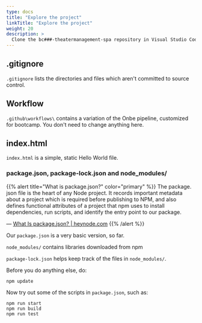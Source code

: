 ```yaml
---
type: docs
title: "Explore the project"
linkTitle: "Explore the project"
weight: 20
description: >
  Clone the bc###-theatermanagement-spa repository in Visual Studio Code.
---
```


## .gitignore

`.gitignore` lists the directories and files which aren't committed to
source control.

## Workflow

`.github\workflows\` contains a variation of the Onbe pipeline, customized for
bootcamp. You don't need to change anything here.

## index.html

`index.html` is a simple, static Hello World file.

### package.json, package-lock.json and node_modules/

{{% alert title="What is package.json?" color="primary" %}}
The package. json file is the heart of any Node project. It records important metadata about a project which is required before publishing to NPM, and also defines functional attributes of a project that npm uses to install dependencies, run scripts, and identify the entry point to our package.

— [What Is package.json? | heynode.com](https://heynode.com/tutorial/what-packagejson/)
{{% /alert %}}

Our `package.json` is a very basic version, so far.

`node_modules/` contains libraries downloaded from npm

`package-lock.json` helps keep track of the files in `node_modules/`.

Before you do anything else, do:

~~~
npm update
~~~

Now try out some of the scripts in `package.json`, such as:

~~~
npm run start
npm run build
npm run test
~~~
